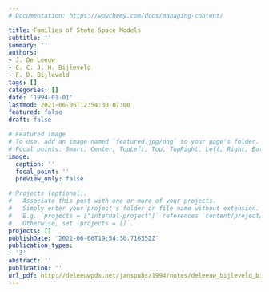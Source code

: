 ```yaml
---
# Documentation: https://wowchemy.com/docs/managing-content/

title: Families of State Space Models
subtitle: ''
summary: ''
authors:
- J. De Leeuw
- C. C. J. H. Bijleveld
- F. D. Bijleveld
tags: []
categories: []
date: '1994-01-01'
lastmod: 2021-06-06T12:54:30-07:00
featured: false
draft: false

# Featured image
# To use, add an image named `featured.jpg/png` to your page's folder.
# Focal points: Smart, Center, TopLeft, Top, TopRight, Left, Right, BottomLeft, Bottom, BottomRight.
image:
  caption: ''
  focal_point: ''
  preview_only: false

# Projects (optional).
#   Associate this post with one or more of your projects.
#   Simply enter your project's folder or file name without extension.
#   E.g. `projects = ["internal-project"]` references `content/project/deep-learning/index.md`.
#   Otherwise, set `projects = []`.
projects: []
publishDate: '2021-06-06T19:54:30.716352Z'
publication_types:
- '3'
abstract: ''
publication: ''
url_pdf: http://deleeuwpdx.net/janspubs/1994/notes/deleeuw_bijleveld_bijleveld_U_94.pdf
---
```

